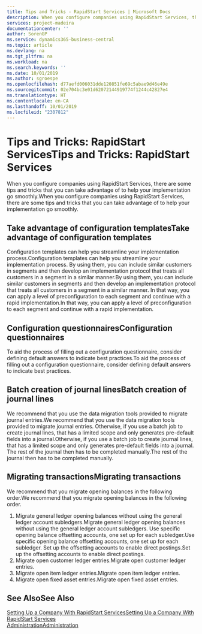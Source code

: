 ```yaml
---
title: Tips and Tricks - RapidStart Services | Microsoft Docs
description: When you configure companies using RapidStart Services, there are some tips and tricks that you can take advantage of to help your implementation go smoothly.
services: project-madeira
documentationcenter: ''
author: SorenGP
ms.service: dynamics365-business-central
ms.topic: article
ms.devlang: na
ms.tgt_pltfrm: na
ms.workload: na
ms.search.keywords: ''
ms.date: 10/01/2019
ms.author: sgroespe
ms.openlocfilehash: d77aefd006031dde120851fe69c5abae9d46e49e
ms.sourcegitcommit: 02e704bc3e01d62072144919774f1244c42827e4
ms.translationtype: HT
ms.contentlocale: en-CA
ms.lasthandoff: 10/01/2019
ms.locfileid: "2307812"
---
```

# <a name="tips-and-tricks-rapidstart-services"></a><span data-ttu-id="e78fa-103">Tips and Tricks: RapidStart Services</span><span class="sxs-lookup"><span data-stu-id="e78fa-103">Tips and Tricks: RapidStart Services</span></span>
<span data-ttu-id="e78fa-104">When you configure companies using RapidStart Services, there are some tips and tricks that you can take advantage of to help your implementation go smoothly.</span><span class="sxs-lookup"><span data-stu-id="e78fa-104">When you configure companies using RapidStart Services, there are some tips and tricks that you can take advantage of to help your implementation go smoothly.</span></span>  

## <a name="take-advantage-of-configuration-templates"></a><span data-ttu-id="e78fa-105">Take advantage of configuration templates</span><span class="sxs-lookup"><span data-stu-id="e78fa-105">Take advantage of configuration templates</span></span>  
<span data-ttu-id="e78fa-106">Configuration templates can help you streamline your implementation process.</span><span class="sxs-lookup"><span data-stu-id="e78fa-106">Configuration templates can help you streamline your implementation process.</span></span> <span data-ttu-id="e78fa-107">By using them, you can include similar customers in segments and then develop an implementation protocol that treats all customers in a segment in a similar manner.</span><span class="sxs-lookup"><span data-stu-id="e78fa-107">By using them, you can include similar customers in segments and then develop an implementation protocol that treats all customers in a segment in a similar manner.</span></span> <span data-ttu-id="e78fa-108">In that way, you can apply a level of preconfiguration to each segment and continue with a rapid implementation.</span><span class="sxs-lookup"><span data-stu-id="e78fa-108">In that way, you can apply a level of preconfiguration to each segment and continue with a rapid implementation.</span></span>  

## <a name="configuration-questionnaires"></a><span data-ttu-id="e78fa-109">Configuration questionnaires</span><span class="sxs-lookup"><span data-stu-id="e78fa-109">Configuration questionnaires</span></span>  
<span data-ttu-id="e78fa-110">To aid the process of filling out a configuration questionnaire, consider defining default answers to indicate best practices.</span><span class="sxs-lookup"><span data-stu-id="e78fa-110">To aid the process of filling out a configuration questionnaire, consider defining default answers to indicate best practices.</span></span>  

## <a name="batch-creation-of-journal-lines"></a><span data-ttu-id="e78fa-111">Batch creation of journal lines</span><span class="sxs-lookup"><span data-stu-id="e78fa-111">Batch creation of journal lines</span></span>  
<span data-ttu-id="e78fa-112">We recommend that you use the data migration tools provided to migrate journal entries.</span><span class="sxs-lookup"><span data-stu-id="e78fa-112">We recommend that you use the data migration tools provided to migrate journal entries.</span></span> <span data-ttu-id="e78fa-113">Otherwise, if you use a batch job to create journal lines, that has a limited scope and only generates pre-default fields into a journal.</span><span class="sxs-lookup"><span data-stu-id="e78fa-113">Otherwise, if you use a batch job to create journal lines, that has a limited scope and only generates pre-default fields into a journal.</span></span> <span data-ttu-id="e78fa-114">The rest of the journal then has to be completed manually.</span><span class="sxs-lookup"><span data-stu-id="e78fa-114">The rest of the journal then has to be completed manually.</span></span>  

## <a name="migrating-transactions"></a><span data-ttu-id="e78fa-115">Migrating transactions</span><span class="sxs-lookup"><span data-stu-id="e78fa-115">Migrating transactions</span></span>  
<span data-ttu-id="e78fa-116">We recommend that you migrate opening balances in the following order.</span><span class="sxs-lookup"><span data-stu-id="e78fa-116">We recommend that you migrate opening balances in the following order.</span></span>  

1.  <span data-ttu-id="e78fa-117">Migrate general ledger opening balances without using the general ledger account subledgers.</span><span class="sxs-lookup"><span data-stu-id="e78fa-117">Migrate general ledger opening balances without using the general ledger account subledgers.</span></span> <span data-ttu-id="e78fa-118">Use specific opening balance offsetting accounts, one set up for each subledger.</span><span class="sxs-lookup"><span data-stu-id="e78fa-118">Use specific opening balance offsetting accounts, one set up for each subledger.</span></span> <span data-ttu-id="e78fa-119">Set up the offsetting accounts to enable direct postings.</span><span class="sxs-lookup"><span data-stu-id="e78fa-119">Set up the offsetting accounts to enable direct postings.</span></span>  
2.  <span data-ttu-id="e78fa-120">Migrate open customer ledger entries.</span><span class="sxs-lookup"><span data-stu-id="e78fa-120">Migrate open customer ledger entries.</span></span>  
3.  <span data-ttu-id="e78fa-121">Migrate open item ledger entries.</span><span class="sxs-lookup"><span data-stu-id="e78fa-121">Migrate open item ledger entries.</span></span>  
4.  <span data-ttu-id="e78fa-122">Migrate open fixed asset entries.</span><span class="sxs-lookup"><span data-stu-id="e78fa-122">Migrate open fixed asset entries.</span></span>  

## <a name="see-also"></a><span data-ttu-id="e78fa-123">See Also</span><span class="sxs-lookup"><span data-stu-id="e78fa-123">See Also</span></span>  
[<span data-ttu-id="e78fa-124">Setting Up a Company With RapidStart Services</span><span class="sxs-lookup"><span data-stu-id="e78fa-124">Setting Up a Company With RapidStart Services</span></span>](admin-set-up-a-company-with-rapidstart.md)  
[<span data-ttu-id="e78fa-125">Administration</span><span class="sxs-lookup"><span data-stu-id="e78fa-125">Administration</span></span>](admin-setup-and-administration.md)
